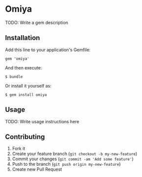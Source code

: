 # Omiya

TODO: Write a gem description

## Installation

Add this line to your application's Gemfile:

    gem 'omiya'

And then execute:

    $ bundle

Or install it yourself as:

    $ gem install omiya

## Usage

TODO: Write usage instructions here

## Contributing

1. Fork it
2. Create your feature branch (`git checkout -b my-new-feature`)
3. Commit your changes (`git commit -am 'Add some feature'`)
4. Push to the branch (`git push origin my-new-feature`)
5. Create new Pull Request
